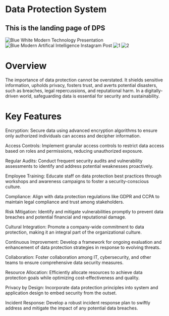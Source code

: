 # Data Protection System
## This is the landing page of DPS
![Blue White Modern Technology Presentation](https://github.com/Bobbs04/Data_protection_system/assets/111049541/44ac25f7-b37e-4dbe-92f1-0718ffe33400)
![Blue Modern Artifical Intelligence Instagram Post](https://github.com/Bobbs04/Data_protection_system/assets/111049541/994cd5da-2be8-4d50-b977-bfb5ab09e4af)
![1](https://github.com/Bobbs04/Data_protection_system/assets/111049541/76199abb-6d73-4398-9b35-90a6628c53c7)
![2](https://github.com/Bobbs04/Data_protection_system/assets/111049541/7478f1c9-dbb5-4a06-809f-c7957e2be47a)
# Overview
The importance of data protection cannot be overstated. It shields sensitive information, upholds privacy, 
fosters trust, and averts potential disasters, such as breaches, legal repercussions, and reputational harm.
In a digitally-driven world, safeguarding data is essential for security and sustainability.
# Key Features
Encryption: Secure data using advanced encryption algorithms to ensure only authorized individuals can access and decipher information.

Access Controls: Implement granular access controls to restrict data access based on roles and permissions, reducing unauthorized exposure.

Regular Audits: Conduct frequent security audits and vulnerability assessments to identify and address potential weaknesses proactively.

Employee Training: Educate staff on data protection best practices through workshops and awareness campaigns to foster a security-conscious culture.

Compliance: Align with data protection regulations like GDPR and CCPA to maintain legal compliance and trust among stakeholders.

Risk Mitigation: Identify and mitigate vulnerabilities promptly to prevent data breaches and potential financial and reputational damage.

Cultural Integration: Promote a company-wide commitment to data protection, making it an integral part of the organizational culture.

Continuous Improvement: Develop a framework for ongoing evaluation and enhancement of data protection strategies in response to evolving threats.

Collaboration: Foster collaboration among IT, cybersecurity, and other teams to ensure comprehensive data security measures.

Resource Allocation: Efficiently allocate resources to achieve data protection goals while optimizing cost-effectiveness and quality.

Privacy by Design: Incorporate data protection principles into system and application design to embed security from the outset.

Incident Response: Develop a robust incident response plan to swiftly address and mitigate the impact of any potential data breaches.
